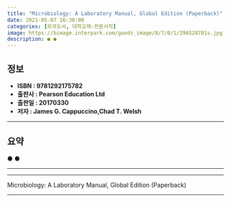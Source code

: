 ```yaml
---
title: "Microbiology: A Laboratory Manual, Global Edition (Paperback)"
date: 2021-05-07 16:30:00
categories: [외국도서, 대학교재-전문서적]
image: https://bimage.interpark.com/goods_image/8/7/0/1/296528701s.jpg
description: ● ●
---
```


## **정보**

- **ISBN : 9781292175782**
- **출판사 : Pearson Education Ltd**
- **출판일 : 20170330**
- **저자 : James G. Cappuccino,Chad T. Welsh**

------



## **요약**

●  ●  

------



------


Microbiology: A Laboratory Manual, Global Edition (Paperback) 

------


